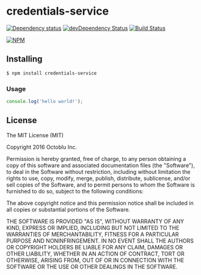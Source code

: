 # credentials-service

[![Dependency status](http://img.shields.io/david/octoblu/credentials-service.svg?style=flat)](https://david-dm.org/octoblu/credentials-service)
[![devDependency Status](http://img.shields.io/david/dev/octoblu/credentials-service.svg?style=flat)](https://david-dm.org/octoblu/credentials-service#info=devDependencies)
[![Build Status](http://img.shields.io/travis/octoblu/credentials-service.svg?style=flat&branch=master)](https://travis-ci.org/octoblu/credentials-service)

[![NPM](https://nodei.co/npm/credentials-service.svg?style=flat)](https://npmjs.org/package/credentials-service)

## Installing

```bash
$ npm install credentials-service
```

### Usage

```javascript
console.log('hello world!');
```

## License

The MIT License (MIT)

Copyright 2016 Octoblu Inc.

Permission is hereby granted, free of charge, to any person obtaining a copy
of this software and associated documentation files (the "Software"), to deal
in the Software without restriction, including without limitation the rights
to use, copy, modify, merge, publish, distribute, sublicense, and/or sell
copies of the Software, and to permit persons to whom the Software is
furnished to do so, subject to the following conditions:

The above copyright notice and this permission notice shall be included in
all copies or substantial portions of the Software.

THE SOFTWARE IS PROVIDED "AS IS", WITHOUT WARRANTY OF ANY KIND, EXPRESS OR
IMPLIED, INCLUDING BUT NOT LIMITED TO THE WARRANTIES OF MERCHANTABILITY,
FITNESS FOR A PARTICULAR PURPOSE AND NONINFRINGEMENT. IN NO EVENT SHALL THE
AUTHORS OR COPYRIGHT HOLDERS BE LIABLE FOR ANY CLAIM, DAMAGES OR OTHER
LIABILITY, WHETHER IN AN ACTION OF CONTRACT, TORT OR OTHERWISE, ARISING FROM,
OUT OF OR IN CONNECTION WITH THE SOFTWARE OR THE USE OR OTHER DEALINGS IN
THE SOFTWARE.
